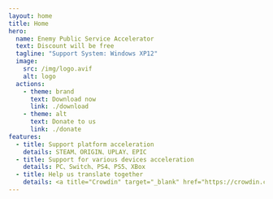 ```yaml
---
layout: home
title: Home
hero:
  name: Enemy Public Service Accelerator
  text: Discount will be free
  tagline: "Support System: Windows XP12"
  image:
    src: /img/logo.avif
    alt: logo
  actions:
    - theme: brand
      text: Download now
      link: ./download
    - theme: alt
      text: Donate to us
      link: ./donate
features:
  - title: Support platform acceleration
    details: STEAM、ORIGIN、UPLAY、EPIC
  - title: Support for various devices acceleration
    details: PC、Switch、PS4、PS5、XBox
  - title: Help us translate together
    details: <a title="Crowdin" target="_blank" href="https://crowdin.com/project/mxfree"><img src="https://badges.crowdin.net/mxfree/localized.svg"></a>
---
```

